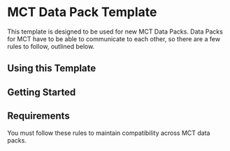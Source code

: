 # MCT Data Pack Template
This template is designed to be used for new MCT Data Packs. Data Packs for MCT have to be able to communicate to each other, so there are a few rules to follow, outlined below.

## Using this Template

## Getting Started


## Requirements
You must follow these rules to maintain compatibility across MCT data packs.


